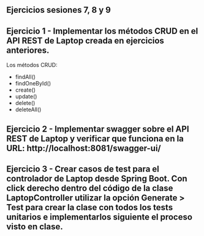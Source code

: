 ## Ejercicios sesiones 7, 8 y 9


## Ejercicio 1 - Implementar los métodos CRUD en el API REST de Laptop creada en ejercicios anteriores.

Los métodos CRUD:
* findAll()
* findOneById()
* create()
* update()
* delete()
* deleteAll()

## Ejercicio 2 - Implementar swagger sobre el API REST de Laptop y verificar que funciona en la URL: http://localhost:8081/swagger-ui/

## Ejercicio 3 - Crear casos de test para el controlador de Laptop desde Spring Boot. Con click derecho dentro del código de la clase LaptopController utilizar la opción Generate > Test para crear la clase con todos los tests unitarios e implementarlos siguiente el proceso visto en clase.